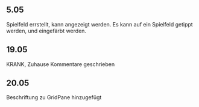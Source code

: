 ## 5.05
Spielfeld errstellt, kann angezeigt werden.
Es kann auf ein Spielfeld getippt werden, und eingefärbt werden.
## 19.05
KRANK, Zuhause Kommentare geschrieben
## 20.05
Beschriftung zu GridPane hinzugefügt